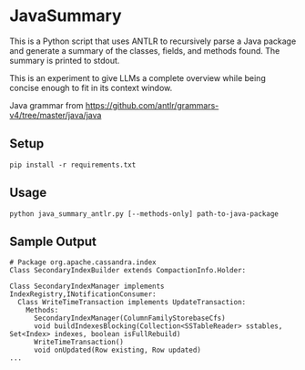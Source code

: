# JavaSummary
This is a Python script that uses ANTLR to recursively parse a Java package and generate a summary of the classes, fields, and methods found. The summary is printed to stdout.

This is an experiment to give LLMs a complete overview while being concise enough to fit in its context window.

Java grammar from https://github.com/antlr/grammars-v4/tree/master/java/java

## Setup

`pip install -r requirements.txt`

## Usage
`python java_summary_antlr.py [--methods-only] path-to-java-package`

## Sample Output

```
# Package org.apache.cassandra.index
Class SecondaryIndexBuilder extends CompactionInfo.Holder:

Class SecondaryIndexManager implements IndexRegistry,INotificationConsumer:
  Class WriteTimeTransaction implements UpdateTransaction:
    Methods:
      SecondaryIndexManager(ColumnFamilyStorebaseCfs)
      void buildIndexesBlocking(Collection<SSTableReader> sstables, Set<Index> indexes, boolean isFullRebuild)
      WriteTimeTransaction()
      void onUpdated(Row existing, Row updated)
...
```
